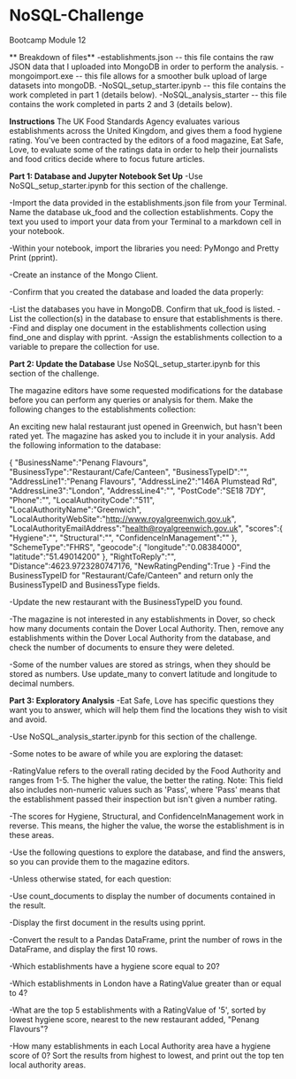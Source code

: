 # NoSQL-Challenge
Bootcamp Module 12

** Breakdown of files**
-establishments.json  -- this file contains the raw JSON data that I uploaded into MongoDB in order to perform the analysis.
-mongoimport.exe  --  this file allows for a smoother bulk upload of large datasets into mongoDB.
-NoSQL_setup_starter.ipynb -- this file contains the work completed in part 1 (details below).
-NoSQL_analysis_starter -- this file contains the work completed in parts 2 and 3 (details below).

**Instructions**
The UK Food Standards Agency evaluates various establishments across the United Kingdom, and gives them a food hygiene rating. You've been contracted by the editors of a food magazine, Eat Safe, Love, to evaluate some of the ratings data in order to help their journalists and food critics decide where to focus future articles.

**Part 1: Database and Jupyter Notebook Set Up**
-Use NoSQL_setup_starter.ipynb for this section of the challenge.

-Import the data provided in the establishments.json file from your Terminal. Name the database uk_food and the collection establishments. Copy the text you used to import your data from your Terminal to a markdown cell in your notebook.

-Within your notebook, import the libraries you need: PyMongo and Pretty Print (pprint).

-Create an instance of the Mongo Client.

-Confirm that you created the database and loaded the data properly:

-List the databases you have in MongoDB. Confirm that uk_food is listed.
-List the collection(s) in the database to ensure that establishments is there.
-Find and display one document in the establishments collection using find_one and display with pprint.
-Assign the establishments collection to a variable to prepare the collection for use.

**Part 2: Update the Database**
Use NoSQL_setup_starter.ipynb for this section of the challenge.

The magazine editors have some requested modifications for the database before you can perform any queries or analysis for them. Make the following changes to the establishments collection:

An exciting new halal restaurant just opened in Greenwich, but hasn't been rated yet. The magazine has asked you to include it in your analysis. Add the following information to the database:

{
    "BusinessName":"Penang Flavours",
    "BusinessType":"Restaurant/Cafe/Canteen",
    "BusinessTypeID":"",
    "AddressLine1":"Penang Flavours",
    "AddressLine2":"146A Plumstead Rd",
    "AddressLine3":"London",
    "AddressLine4":"",
    "PostCode":"SE18 7DY",
    "Phone":"",
    "LocalAuthorityCode":"511",
    "LocalAuthorityName":"Greenwich",
    "LocalAuthorityWebSite":"http://www.royalgreenwich.gov.uk",
    "LocalAuthorityEmailAddress":"health@royalgreenwich.gov.uk",
    "scores":{
        "Hygiene":"",
        "Structural":"",
        "ConfidenceInManagement":""
    },
    "SchemeType":"FHRS",
    "geocode":{
        "longitude":"0.08384000",
        "latitude":"51.49014200"
    },
    "RightToReply":"",
    "Distance":4623.9723280747176,
    "NewRatingPending":True
}
-Find the BusinessTypeID for "Restaurant/Cafe/Canteen" and return only the BusinessTypeID and BusinessType fields.

-Update the new restaurant with the BusinessTypeID you found.

-The magazine is not interested in any establishments in Dover, so check how many documents contain the Dover Local Authority. Then, remove any establishments within the Dover Local Authority from the database, and check the number of documents to ensure they were deleted.

-Some of the number values are stored as strings, when they should be stored as numbers. Use update_many to convert latitude and longitude to decimal numbers.

**Part 3: Exploratory Analysis**
-Eat Safe, Love has specific questions they want you to answer, which will help them find the locations they wish to visit and avoid.

-Use NoSQL_analysis_starter.ipynb for this section of the challenge.

-Some notes to be aware of while you are exploring the dataset:

-RatingValue refers to the overall rating decided by the Food Authority and ranges from 1-5. The higher the value, the better the rating. Note: This field also includes non-numeric values such as 'Pass', where 'Pass' means that the establishment passed their inspection but isn't given a number rating.

-The scores for Hygiene, Structural, and ConfidenceInManagement work in reverse. This means, the higher the value, the worse the establishment is in these areas.

-Use the following questions to explore the database, and find the answers, so you can provide them to the magazine editors.

-Unless otherwise stated, for each question:

-Use count_documents to display the number of documents contained in the result.

-Display the first document in the results using pprint.

-Convert the result to a Pandas DataFrame, print the number of rows in the DataFrame, and display the first 10 rows.

-Which establishments have a hygiene score equal to 20?

-Which establishments in London have a RatingValue greater than or equal to 4?

-What are the top 5 establishments with a RatingValue of '5', sorted by lowest hygiene score, nearest to the new restaurant added, "Penang Flavours"?

-How many establishments in each Local Authority area have a hygiene score of 0? Sort the results from highest to lowest, and print out the top ten local authority areas.
